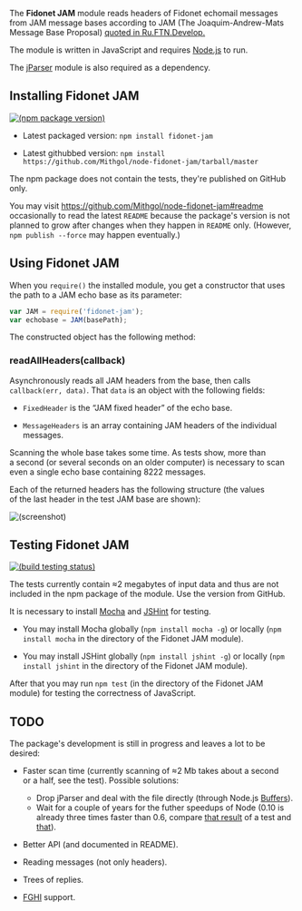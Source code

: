 The **Fidonet JAM** module reads headers of Fidonet echomail messages from JAM message bases according to JAM (The Joaquim-Andrew-Mats Message Base Proposal) [quoted in Ru.FTN.Develop.](http://groups.google.com/group/fido7.ru.ftn.develop/msg/e2f5486f80394418)

The module is written in JavaScript and requires [Node.js](http://nodejs.org/) to run.

The [jParser](https://github.com/vjeux/jParser) module is also required as a dependency.

## Installing Fidonet JAM

[![(npm package version)](https://badge.fury.io/js/fidonet-jam.png)](https://npmjs.org/package/fidonet-jam)

* Latest packaged version: `npm install fidonet-jam`

* Latest githubbed version: `npm install https://github.com/Mithgol/node-fidonet-jam/tarball/master`

The npm package does not contain the tests, they're published on GitHub only.

You may visit https://github.com/Mithgol/node-fidonet-jam#readme occasionally to read the latest `README` because the package's version is not planned to grow after changes when they happen in `README` only. (However, `npm publish --force` may happen eventually.)

## Using Fidonet JAM

When you `require()` the installed module, you get a constructor that uses the path to a JAM echo base as its parameter:

```js
var JAM = require('fidonet-jam');
var echobase = JAM(basePath);
```

The constructed object has the following method:

### readAllHeaders(callback)

Asynchronously reads all JAM headers from the base, then calls `callback(err, data)`. That `data` is an object with the following fields:

* `FixedHeader` is the “JAM fixed header” of the echo base.

* `MessageHeaders` is an array containing JAM headers of the individual messages.

Scanning the whole base takes some time. As tests show, more than a second (or several seconds on an older computer) is necessary to scan even a single echo base containing 8222 messages.

Each of the returned headers has the following structure (the values of the last header in the test JAM base are shown):

![(screenshot)](https://f.cloud.github.com/assets/1088720/1189334/3fe1e264-240c-11e3-9547-dfa8a13abbe4.gif)

## Testing Fidonet JAM

[![(build testing status)](https://travis-ci.org/Mithgol/node-fidonet-jam.png?branch=master)](https://travis-ci.org/Mithgol/node-fidonet-jam)

The tests currently contain ≈2 megabytes of input data and thus are not included in the npm package of the module. Use the version from GitHub.

It is necessary to install [Mocha](http://visionmedia.github.io/mocha/) and [JSHint](http://jshint.com/) for testing.

* You may install Mocha globally (`npm install mocha -g`) or locally (`npm install mocha` in the directory of the Fidonet JAM module).

* You may install JSHint globally (`npm install jshint -g`) or locally (`npm install jshint` in the directory of the Fidonet JAM module).

After that you may run `npm test` (in the directory of the Fidonet JAM module) for testing the correctness of JavaScript.

## TODO

The package's development is still in progress and leaves a lot to be desired:

* Faster scan time (currently scanning of ≈2 Mb takes about a second or a half, see the test). Possible solutions:
   * Drop jParser and deal with the file directly (through Node.js [Buffers](http://nodejs.org/docs/latest/api/buffer.html)).
   * Wait for a couple of years for the futher speedups of Node (0.10 is already three times faster than 0.6, compare [that result](https://travis-ci.org/Mithgol/node-fidonet-jam/jobs/11144278) of a test and [that](https://travis-ci.org/Mithgol/node-fidonet-jam/jobs/11144280)).

* Better API (and documented in README).

* Reading messages (not only headers).

* Trees of replies.

* [FGHI](https://github.com/Mithgol/FGHI-URL) support.